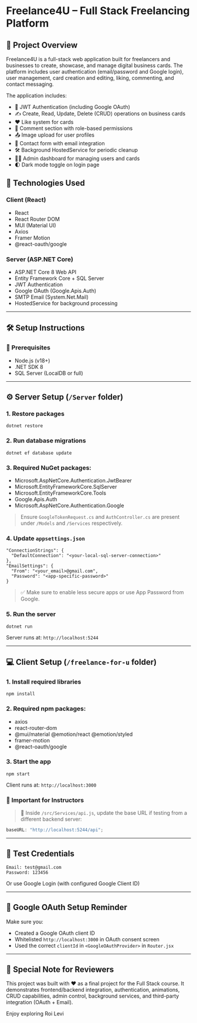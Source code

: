 # Freelance4U – Full Stack Freelancing Platform

## 📖 Project Overview

Freelance4U is a full-stack web application built for freelancers and businesses to create, showcase, and manage digital business cards. The platform includes user authentication (email/password and Google login), user management, card creation and editing, liking, commenting, and contact messaging.

The application includes:

- 🧠 JWT Authentication (including Google OAuth)
- ✍️ Create, Read, Update, Delete (CRUD) operations on business cards
- ❤️ Like system for cards
- 💬 Comment section with role-based permissions
- 📤 Image upload for user profiles
- 📧 Contact form with email integration
- 🛠 Background HostedService for periodic cleanup
- 🧑‍💻 Admin dashboard for managing users and cards
- 🌓 Dark mode toggle on login page

## 🧰 Technologies Used

### Client (React)

- React
- React Router DOM
- MUI (Material UI)
- Axios
- Framer Motion
- @react-oauth/google

### Server (ASP.NET Core)

- ASP.NET Core 8 Web API
- Entity Framework Core + SQL Server
- JWT Authentication
- Google OAuth (Google.Apis.Auth)
- SMTP Email (System.Net.Mail)
- HostedService for background processing

---

## 🛠 Setup Instructions

### 🔧 Prerequisites

- Node.js (v18+)
- .NET SDK 8
- SQL Server (LocalDB or full)

---

## ⚙️ Server Setup (`/Server` folder)

### 1. Restore packages

```
dotnet restore
```

### 2. Run database migrations

```
dotnet ef database update
```

### 3. Required NuGet packages:

- Microsoft.AspNetCore.Authentication.JwtBearer
- Microsoft.EntityFrameworkCore.SqlServer
- Microsoft.EntityFrameworkCore.Tools
- Google.Apis.Auth
- Microsoft.AspNetCore.Authentication.Google

> Ensure `GoogleTokenRequest.cs` and `AuthController.cs` are present under `/Models` and `/Services` respectively.

### 4. Update `appsettings.json`

```
"ConnectionStrings": {
  "DefaultConnection": "<your-local-sql-server-connection>"
},
"EmailSettings": {
  "From": "<your_email>@gmail.com",
  "Password": "<app-specific-password>"
}
```

> ✅ Make sure to enable less secure apps or use App Password from Google.

### 5. Run the server

```
dotnet run
```

Server runs at: `http://localhost:5244`

---

## 💻 Client Setup (`/freelance-for-u` folder)

### 1. Install required libraries

```
npm install
```

### 2. Required npm packages:

- axios
- react-router-dom
- @mui/material @emotion/react @emotion/styled
- framer-motion
- @react-oauth/google

### 3. Start the app

```
npm start
```

Client runs at: `http://localhost:3000`

### 🔁 Important for Instructors

> 📌 Inside `/src/Services/api.js`, update the base URL if testing from a different backend server:

```js
baseURL: "http://localhost:5244/api";
```

---

## 🧪 Test Credentials

```
Email: test@gmail.com
Password: 123456
```

Or use Google Login (with configured Google Client ID)

---

## 🔐 Google OAuth Setup Reminder

Make sure you:

- Created a Google OAuth client ID
- Whitelisted `http://localhost:3000` in OAuth consent screen
- Used the correct `clientId` in `<GoogleOAuthProvider>` in `Router.jsx`

---

## 🙏 Special Note for Reviewers

This project was built with ❤️ as a final project for the Full Stack course. It demonstrates frontend/backend integration, authentication, animations, CRUD capabilities, admin control, background services, and third-party integration (OAuth + Email).

Enjoy exploring Roi Levi
